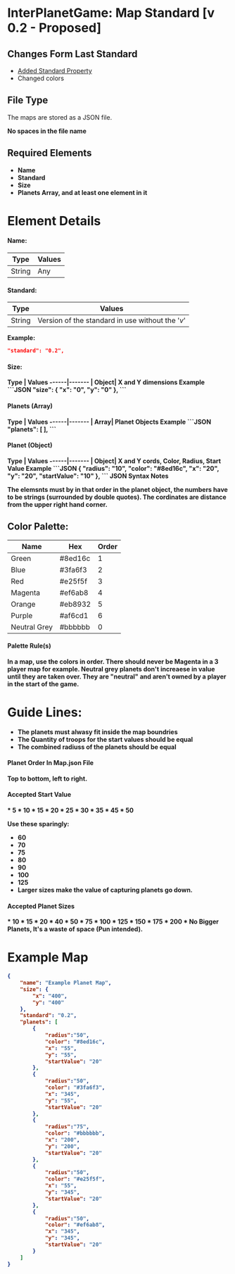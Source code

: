 InterPlanetGame: Map Standard [v 0.2 - Proposed]
=====
Changes Form Last Standard
---------------------

* [Added Standard Property](https://github.com/GiantCowFilms/InterPlanetGame-Maps/blob/master/MapStandard%20v0.2.md#standard)
* Changed colors

File Type
----
The maps are stored as a JSON file.

<b/>No spaces<b/> in the file name 

Required Elements
---
* Name
* Standard
* Size
* Planets Array, and at least one element in it

Element Details
=========
<h4>Name:</h4>

Type | Values
------|-------
| String| Any

<h4>Standard:</h4>

Type | Values
------|-------
| String| Version of the standard in use without the '_v_'
<b>Example:</b>
```JSON
"standard": "0.2",
```


<h4>Size:</h4>
Type | Values
------|-------
| Object| X and Y dimensions
<b>Example</b>
```JSON
"size": {
  "x": "0",
  "y": "0"
},
```
<h4>Planets (Array)</h4>
Type | Values
------|-------
| Array| Planet Objects
<b>Example</b>
```JSON
"planets": [
],
```
<h4>Planet (Object)</h4>
Type | Values
------|-------
| Object| X and Y cords, Color, Radius, Start Value
<b>Example</b>
```JSON
{
		"radius": "10",
		"color": "#8ed16c",
		"x": "20",
		"y": "20",
		"startValue": "10"
},
```
<b>JSON Syntax Notes</b>

The elemsnts must by in that order in the planet object, the numbers have to be strings (surrounded by double quotes). The cordinates are distance from the upper right hand corner.

Color Palette:
-------------

Name | Hex |Order
-----| --- |-----
Green | #8ed16c | 1
Blue | #3fa6f3 | 2
Red | #e25f5f | 3
Magenta | #ef6ab8 | 4
Orange | #eb8932 | 5
Purple | #af6cd1 | 6
Neutral Grey | #bbbbbb | 0

<h4>Palette Rule(s)</h4>
In a map, use the colors in order. There should never be Magenta in a 3 player map for example. Neutral grey planets don't increaese in value until they are taken over. They are "neutral" and aren't owned by a player in the start of the game.


Guide Lines:
========================
* The planets must alwasy fit inside the map boundries
* The Quantity of troops for the start values should be equal
* The combined radiuss of the planets should be equal

<h4>Planet Order In Map.json File</h4>
Top to bottom, left to right.

<h4>Accepted Start Value</h4>
* 5
* 10
* 15
* 20
* 25
* 30
* 35
* 45
* 50

<b>Use these sparingly:</b>

* 60
* 70
* 75
* 80
* 90
* 100
* 125
* Larger sizes make the value of capturing planets go down.

<h4>Accepted Planet Sizes</h4>
* 10
* 15
* 20
* 40
* 50
* 75
* 100
* 125
* 150
* 175
* 200
* No Bigger Planets, It's a waste of space (Pun intended).

Example Map
===========
```JSON
{
	"name": "Example Planet Map",
	"size": {
		"x": "400",
		"y": "400"
	},
	"standard": "0.2",
	"planets": [
		{
			"radius":"50",
			"color": "#8ed16c",
			"x": "55",
			"y": "55",
			"startValue": "20"
		},
		{
			"radius":"50",
			"color": "#3fa6f3",
			"x": "345",
			"y": "55",
			"startValue": "20"
		},
		{
			"radius":"75",
			"color": "#bbbbbb",
			"x": "200",
			"y": "200",
			"startValue": "20"
		},
		{
			"radius":"50",
			"color": "#e25f5f",
			"x": "55",
			"y": "345",
			"startValue": "20"
		},
		{
			"radius":"50",
			"color": "#ef6ab8",
			"x": "345",
			"y": "345",
			"startValue": "20"
		}
	]
}
```

